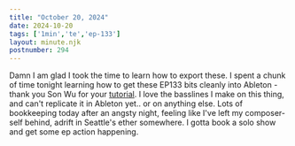```yaml
---
title: "October 20, 2024"
date: 2024-10-20
tags: ['1min','te','ep-133']
layout: minute.njk
postnumber: 294
---
```

Damn I am glad I took the time to learn how to export these. I spent a chunk of time tonight learning how to get these EP133 bits cleanly into Ableton - thank you Son Wu for your [tutorial](https://www.youtube.com/watch?v=vKA0oGv4jUE). I love the basslines I make on this thing, and can't replicate it in Ableton yet.. or on anything else.  Lots of bookkeeping today after an angsty night, feeling like I've left my composer-self behind, adrift in Seattle's ether somewhere. I gotta book a solo show and get some ep action happening. 
